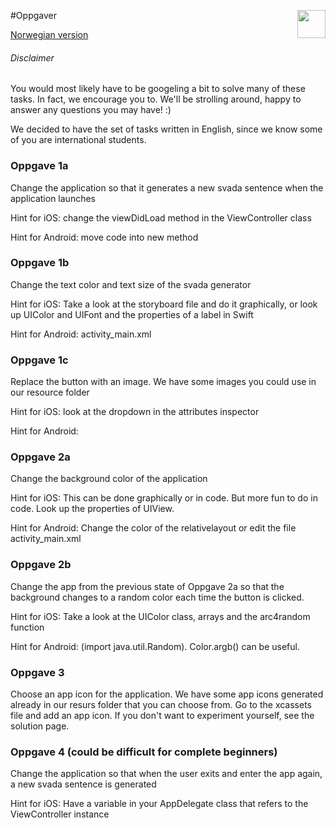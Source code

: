 #Oppgaver <img align="right" src="http://www.applitude.no/static/img/banner.svg" height="45"></div>

[Norwegian version](https://github.com/applitude/applitude-workshop/blob/master/Oppgaver.md)

###### Disclaimer
You would most likely have to be googeling a bit to solve many of these tasks. In fact, we encourage you to. We'll be strolling around, happy to answer any questions you may have! :)

We decided to have the set of tasks written in English, since we know some of you are international students.

### Oppgave 1a

Change the application so that it generates a new svada sentence when the application launches

Hint for iOS: change the viewDidLoad method in the ViewController class

Hint for Android: move code into new method

### Oppgave 1b

Change the text color and text size of the svada generator

Hint for iOS: Take a look at the storyboard file and do it graphically, or look up UIColor and UIFont and the properties of a label in Swift

Hint for Android: activity_main.xml

### Oppgave 1c

Replace the button with an image. We have some images you could use in our resource folder

Hint for iOS: look at the dropdown in the attributes inspector

Hint for Android: 

### Oppgave 2a 

Change the background color of the application

Hint for iOS: This can be done graphically or in code. But more fun to do in code.
Look up the properties of UIView.

Hint for Android: Change the color of the relativelayout or edit the file activity_main.xml


### Oppgave 2b

Change the app from the previous state of Oppgave 2a so that the background changes to a random color each time the button is clicked.

Hint for iOS: Take a look at the UIColor class, arrays and the arc4random function

Hint for Android: (import java.util.Random). Color.argb() can be useful.

### Oppgave 3

Choose an app icon for the application. We have some app icons generated already in our resurs folder that you can choose from. Go to the xcassets file and add an app icon. If you don't want to experiment yourself, see the solution page.

### Oppgave 4 (could be difficult for complete beginners)

Change the application so that when the user exits and enter the app again, a new svada sentence is generated

Hint for iOS: Have a variable in your AppDelegate class that refers to the ViewController instance
